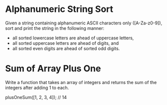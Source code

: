 # Alphanumeric String Sort

Given a string containing alphanumeric ASCII characters only ([A-Za-z0-9]), sort and print the string in the following manner:

- all sorted lowercase letters are ahead of uppercase letters,
- all sorted uppercase letters are ahead of digits, and
- all sorted even digits are ahead of sorted odd digits.


# Sum of Array Plus One

Write a function that takes an array of integers and returns the sum of the integers after adding 1 to each.

plusOneSum([1, 2, 3, 4]); // 14

